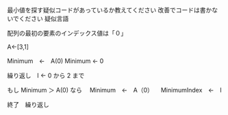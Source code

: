 最小値を探す疑似コードがあっているか教えてください
改善でコードは書かないでください
疑似言語

配列の最初の要素のインデックス値は「０」

A←[3,1]

Minimum　←　A(0)
Minimum  ← 0

繰り返し　I ← 0 から 2 まで

もし Minimum ＞ A(0) なら
　Minimum　←　A（0）
　MinimumIndex　←　I

終了　繰り返し